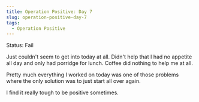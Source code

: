 ```yaml
---
title: Operation Positive: Day 7
slug: operation-positive-day-7
tags:
  - Operation Positive
---
```

Status: Fail

Just couldn't seem to get into today at all. Didn't help that I had no appetite all day and only had porridge for lunch. Coffee did nothing to help me at all.

Pretty much everything I worked on today was one of those problems where the only solution was to just start all over again.

I find it really tough to be positive sometimes.
